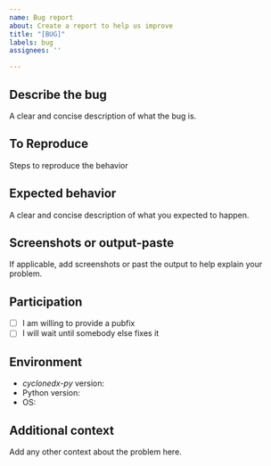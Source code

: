 ```yaml
---
name: Bug report
about: Create a report to help us improve
title: "[BUG]"
labels: bug
assignees: ''

---
```


## Describe the bug

A clear and concise description of what the bug is.

## To Reproduce

Steps to reproduce the behavior

## Expected behavior

A clear and concise description of what you expected to happen.

## Screenshots or output-paste

If applicable, add screenshots or past the output to help explain your problem.

## Participation 

- [ ] I am willing to provide a pubfix
- [ ] I will wait until somebody else fixes it
## Environment

- _cyclonedx-py_ version: <!-- e.g. `v3.2.0`. get via `cyclonedx-py --version` -->
- Python version: <!-- get via `python --version` -->
- OS: <!-- e.g. windows 11, ubuntu linux, ... -->

## Additional context

Add any other context about the problem here.
